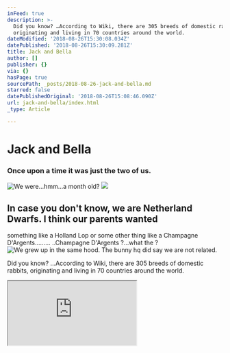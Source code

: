 ```yaml
---
inFeed: true
description: >-
  Did you know? …According to Wiki, there are 305 breeds of domestic rabbits,
  originating and living in 70 countries around the world. 
dateModified: '2018-08-26T15:30:08.034Z'
datePublished: '2018-08-26T15:30:09.281Z'
title: Jack and Bella
author: []
publisher: {}
via: {}
hasPage: true
sourcePath: _posts/2018-08-26-jack-and-bella.md
starred: false
datePublishedOriginal: '2018-08-26T15:08:46.090Z'
url: jack-and-bella/index.html
_type: Article

---
```

# Jack and Bella

### Once upon a time it was just the two of us.
![We were...hmm...a month old?](https://the-grid-user-content.s3-us-west-2.amazonaws.com/e217328a-d23a-4ce4-9042-e2c991afbdd4.jpg)
![](https://the-grid-user-content.s3-us-west-2.amazonaws.com/27bf866d-2849-4577-b56a-131dd38940aa.jpg)

## In case you don't know, we are Netherland Dwarfs. I think our parents wanted 
something like a Holland Lop or some other thing like a Champagne D'Argents......... ..Champagne D'Argents ?...what the ? ![We grew up in the same hood. The bunny hq did say we are not related. ](https://s3-us-west-2.amazonaws.com/the-grid-img/p/ee7ad85891a06d3c71e3cf2d7d4cdd362c720b48.jpg)

Did you know? ...According to Wiki, there are 305 breeds of domestic rabbits, originating and living in 70 countries around the world. 

<iframe src="https://the-grid.github.io/ed-location/?latitude=51.83577752045248&amp;longitude=5.2734375&amp;zoom=3&amp;address=Netherlands" style=""></iframe>